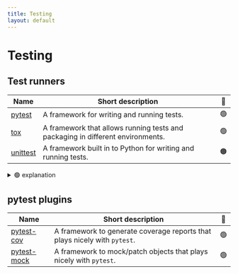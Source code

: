 ```yaml
---
title: Testing
layout: default
---
```


# Testing

## Test runners

| Name     | Short description | 🚦 |
| -------- | ------------------| :--: |
| [pytest](https://docs.pytest.org/en/stable/contents.html) | A framework for writing and running tests. | 🟢 |
| [tox](https://tox.wiki/en/latest/index.html) | A framework that allows running tests and packaging in different environments. | 🟢 |
| [unittest](https://docs.python.org/dev/library/unittest.html#module-unittest) | A framework built in to Python for writing and running tests. | 🟠 |

<details>
<summary>🟢 explanation</summary>
We recommend `pytest` over `unittest` because of the extensive plugins and widespread use.
</details>

## pytest plugins

| Name     | Short description | 🚦 |
| -------- | ------------------| :--: |
| [pytest-cov](https://pytest-cov.readthedocs.io/en/latest/index.html) | A framework to generate coverage reports that plays nicely with `pytest`. | 🟢 |
| [pytest-mock](https://pytest-mock.readthedocs.io/en/latest/index.html) | A framework to mock/patch objects that plays nicely with `pytest`. | 🟢 |
